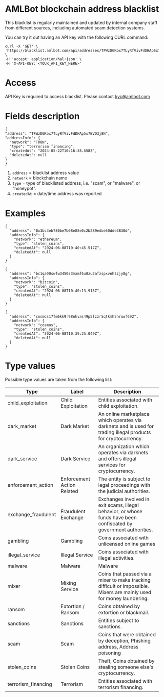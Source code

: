 # AMLBot blockchain address blacklist

This blacklist is regularly maintained and updated by internal company staff from different sources, including automated scam detection systems. 

You can try it out having an API key with the following CURL command:
  ```
curl -X 'GET' \
  'https://blacklist.amlbot.com/api/addresses/TFWzDGKox7TLyRfVivFdDHAp5x7BVD3j8N' \
  -H 'accept: application/hal+json' \
  -H 'X-API-KEY: <YOUR_API_KEY_HERE>'
  ```

# Access
API Key is required to access blacklist. Please contact kyc@amlbot.com

# Fields description
  ```
{
  "address": "TFWzDGKox7TLyRfVivFdDHAp5x7BVD3j8N",
  "addressInfo": {
    "network": "TRON",
    "type": "terrorism financing",
    "createdAt": "2024-05-22T10:16:38.658Z",
    "deletedAt": null
  }
}
```

1. ```address``` = blacklist address value
2. ```network``` = blockchain name
3. ```type``` = type of blacklisted address, i.e. "scam", or "malware", or "honeypot".
4. ```createdAt``` = date/time address was reported

# Examples
```
{
  "address": "0x3bc3eb780be7b08e88e0c2b289edbe60dde3830d",
  "addressInfo": {
    "network": "ethereum",
    "type": "stolen_coins",
    "createdAt": "2024-06-08T10:40:45.517Z",
    "deletedAt": null
  }
}
```

``` 
{
  "address": "bc1qa00swfw3450z3mamf6u0zu2afzspxvnh3zjy8g",
  "addressInfo": {
    "network": "bitcoin",
    "type": "stolen_coins",
    "createdAt": "2024-06-08T10:40:13.913Z",
    "deletedAt": null
  }
}
```

``` 
{
  "address": "cosmos17fm6kk9r98nhvas49p5lzzr5qtkmh5hruwf692",
  "addressInfo": {
    "network": "cosmos",
    "type": "stolen_coins",
    "createdAt": "2024-06-08T10:39:25.049Z",
    "deletedAt": null
  }
}
```

# Type values

Possible type values are taken from the following list: 

| Type                    | Label                     | Description                                                                                   |
|-------------------------|---------------------------|-----------------------------------------------------------------------------------------------|
| child_exploitation      | Child Exploitation        | Entities associated with child exploitation.                                                  |
| dark_market             | Dark Market               | An online marketplace which operates via darknets and is used for trading illegal products for cryptocurrency. |
| dark_service            | Dark Service              | An organization which operates via darknets and offers illegal services for cryptocurrency.    |
| enforcement_action      | Enforcement Action Related| The entity is subject to legal proceedings with the judicial authorities.                     |
| exchange_fraudulent     | Fraudulent Exchange       | Exchanges involved in exit scams, illegal behavior, or whose funds have been confiscated by government authorities. |
| gambling                | Gambling                  | Coins associated with unlicensed online games                                                 |
| illegal_service         | Illegal Service           | Coins associated with illegal activities.                                                     |
| malware                 | Malware                   | Malware                                                                                       |
| mixer                   | Mixing Service            | Coins that passed via a mixer to make tracking difficult or impossible. Mixers are mainly used for money laundering. |
| ransom                  | Extortion / Ransom        | Coins obtained by extortion or blackmail.                                                     |
| sanctions               | Sanctions                 | Entities subject to sanctions.                                                                |
| scam                    | Scam                      | Coins that were obtained by deception, Phishing address, Address poisoning                    |
| stolen_coins            | Stolen Coins              | Theft, Coins obtained by stealing someone else's cryptocurrency.                              |
| terrorism_financing     | Terrorism                 | Entities associated with terrorism financing.                                                 |
